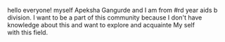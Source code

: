hello everyone! myself Apeksha Gangurde and  I am from #rd year aids b division. I want to be a part of this community because I don't have knowledge about this and want to explore and acquainte My self with this field.
